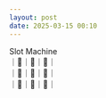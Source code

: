 ```yaml
---
layout: post
date: 2025-03-15 00:10
---
```


Slot Machine<br />
｜💎｜🍇｜💎｜<br />
｜🍇｜🍒｜🍇｜<br />
｜💎｜💎｜🤡｜<br />

